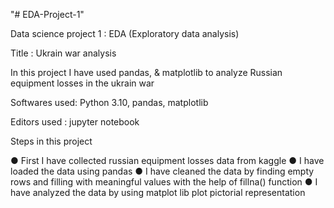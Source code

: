 "# EDA-Project-1" 

Data science project 1 : EDA (Exploratory data analysis)

Title : Ukrain war analysis

In this project I have used pandas, & matplotlib to analyze
Russian equipment losses in the ukrain war

Softwares used: Python 3.10, pandas, matplotlib

Editors used : jupyter notebook

Steps in this project

● First I have collected russian equipment losses data from kaggle
● I have loaded the data using pandas
● I have cleaned the data by finding empty rows and filling with meaningful values     with the help of fillna() function
● I have analyzed the data by using matplot lib plot pictorial representation
